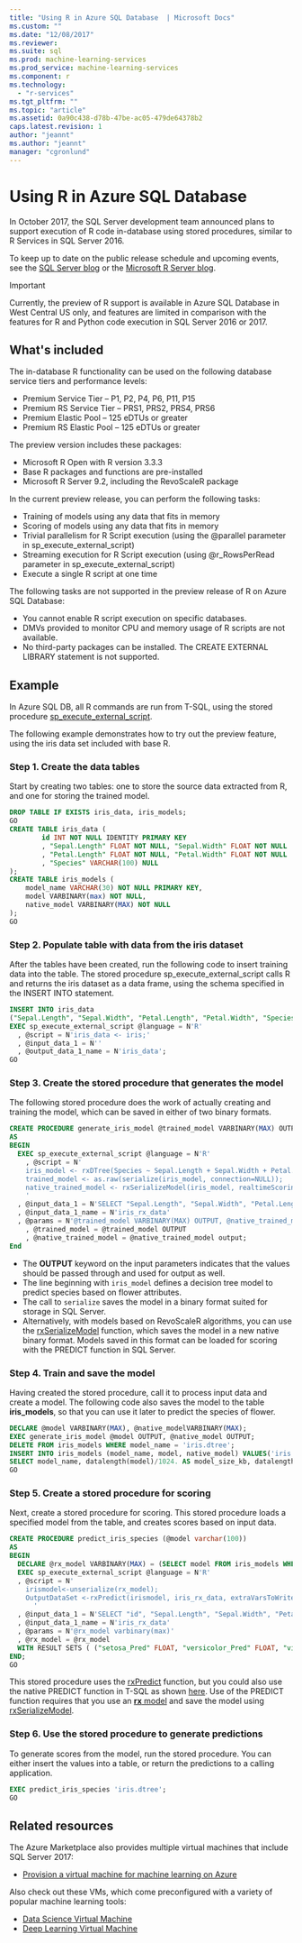 ```yaml
---
title: "Using R in Azure SQL Database  | Microsoft Docs"
ms.custom: ""
ms.date: "12/08/2017"
ms.reviewer: 
ms.suite: sql
ms.prod: machine-learning-services
ms.prod_service: machine-learning-services
ms.component: r
ms.technology: 
  - "r-services"
ms.tgt_pltfrm: ""
ms.topic: "article"
ms.assetid: 0a90c438-d78b-47be-ac05-479de64378b2
caps.latest.revision: 1
author: "jeannt"
ms.author: "jeannt"
manager: "cgronlund"
---
```

# Using R in Azure SQL Database

In October 2017, the SQL Server development team announced plans to support execution of R code in-database using stored procedures, similar to R Services in SQL Server 2016. 

To keep up to date on the public release schedule and upcoming events, see the [SQL Server blog](https://blogs.technet.microsoft.com/dataplatforminsider/) or the [Microsoft R Server blog](https://blogs.msdn.microsoft.com/rserver/).

> [!IMPORTANT]
> Currently, the preview of R support is available in Azure SQL Database in West Central US only, and features are limited in comparison with the features for R and Python code execution in SQL Server 2016 or 2017.

## What's included

The in-database R functionality can be used on the following database service tiers and performance levels:
 
- Premium Service Tier – P1, P2, P4, P6, P11, P15
- Premium RS Service Tier – PRS1, PRS2, PRS4, PRS6
- Premium Elastic Pool – 125 eDTUs or greater
- Premium RS Elastic Pool – 125 eDTUs or greater

The preview version includes these packages:

+	Microsoft R Open with R version 3.3.3
+	Base R packages and functions are pre-installed
+	Microsoft R Server 9.2, including the RevoScaleR package

In the current preview release, you can perform the following tasks:

+ Training of models using any data that fits in memory
+	Scoring of models using any data that fits in memory
+	Trivial parallelism for R Script execution (using the @parallel parameter in sp_execute_external_script)
+	Streaming execution for R Script execution (using @r_RowsPerRead parameter in sp_execute_external_script)
+	Execute a single R script at one time


The following tasks are not supported in the preview release of R on Azure SQL Database:

+ You cannot enable R script execution on specific databases.
+ DMVs provided to monitor CPU and memory usage of R scripts are not available.
+ No third-party packages can be installed. The CREATE EXTERNAL LIBRARY statement is not supported.

## Example

In Azure SQL DB, all R commands are run from T-SQL, using the stored procedure [sp_execute_external_script](https://docs.microsoft.com/sql/relational-databases/system-stored-procedures/sp-execute-external-script-transact-sql). 

The following example demonstrates how to try out the preview feature, using the iris data set included with base R.

### Step 1. Create the data tables

Start by creating two tables: one to store the source data extracted from R, and one for storing the trained model.

```sql
DROP TABLE IF EXISTS iris_data, iris_models;
GO
CREATE TABLE iris_data (
		id INT NOT NULL IDENTITY PRIMARY KEY
		, "Sepal.Length" FLOAT NOT NULL, "Sepal.Width" FLOAT NOT NULL
		, "Petal.Length" FLOAT NOT NULL, "Petal.Width" FLOAT NOT NULL
		, "Species" VARCHAR(100) NULL
);
CREATE TABLE iris_models (
	model_name VARCHAR(30) NOT NULL PRIMARY KEY,
	model VARBINARY(max) NOT NULL,
	native_model VARBINARY(MAX) NOT NULL
);
GO
```

### Step 2. Populate table with data from the iris dataset

After the tables have been created, run the following code to insert training data into the table. The stored procedure sp_execute_external_script calls R and returns the iris dataset as a data frame, using the schema specified in the INSERT INTO statement.

```sql
INSERT INTO iris_data
("Sepal.Length", "Sepal.Width", "Petal.Length", "Petal.Width", "Species")
EXEC sp_execute_external_script @language = N'R'
  , @script = N'iris_data <- iris;'
  , @input_data_1 = N''
  , @output_data_1_name = N'iris_data';
GO
```

### Step 3. Create the stored procedure that generates the model

The following stored procedure does the work of actually creating and training the model, which can be saved in either of two binary formats.

```sql
CREATE PROCEDURE generate_iris_model @trained_model VARBINARY(MAX) OUTPUT, @native_trained_model VARBINARY(MAX) OUTPUT
AS
BEGIN
  EXEC sp_execute_external_script @language = N'R'
	, @script = N'
    iris_model <- rxDTree(Species ~ Sepal.Length + Sepal.Width + Petal.Length + Petal.Width, data = iris_rx_data);
    trained_model <- as.raw(serialize(iris_model, connection=NULL));
    native_trained_model <- rxSerializeModel(iris_model, realtimeScoringOnly = TRUE)
    '
  , @input_data_1 = N'SELECT "Sepal.Length", "Sepal.Width", "Petal.Length", "Petal.Width", "Species" FROM iris_data'
  , @input_data_1_name = N'iris_rx_data'
  , @params = N'@trained_model VARBINARY(MAX) OUTPUT, @native_trained_model VARBINARY(MAX) OUTPUT'
	, @trained_model = @trained_model OUTPUT
	, @native_trained_model = @native_trained_model output;
End
```

+ The **OUTPUT** keyword on the input parameters indicates that the values should be passed through and used for output as well.
+ The line beginning with `iris_model` defines a decision tree model to predict species based on flower attributes.
+ The call to `serialize` saves the model in a binary format suited for storage in SQL Server. 
+ Alternatively, with models based on RevoScaleR algorithms, you can use the [rxSerializeModel](https://docs.microsoft.com/machine-learning-server/r-reference/revoscaler/rxserializemodel) function, which saves the model in a new native binary format. Models saved in this format can be loaded for scoring with the PREDICT function in SQL Server.

### Step 4. Train and save the model

Having created the stored procedure, call it to process input data and create a model. The following code also saves the model to the table **iris_models**, so that you can use it later to predict the species of flower.

```sql
DECLARE @model VARBINARY(MAX), @native_modelVARBINARY(MAX);
EXEC generate_iris_model @model OUTPUT, @native_model OUTPUT;
DELETE FROM iris_models WHERE model_name = 'iris.dtree';
INSERT INTO iris_models (model_name, model, native_model) VALUES('iris.dtree', @model, @native_model);
SELECT model_name, datalength(model)/1024. AS model_size_kb, datalength(native_model)/1024. AS native_model_size_kb FROM iris_models;
GO
```

### Step 5. Create a stored procedure for scoring

Next, create a stored procedure for scoring. This stored procedure loads a specified model from the table, and creates scores based on input data.

```sql
CREATE PROCEDURE predict_iris_species (@model varchar(100))
AS
BEGIN
  DECLARE @rx_model VARBINARY(MAX) = (SELECT model FROM iris_models WHERE model_name = @model);
  EXEC sp_execute_external_script @language = N'R'
  , @script = N'
    irismodel<-unserialize(rx_model);
    OutputDataSet <-rxPredict(irismodel, iris_rx_data, extraVarsToWrite = c("Species", "id"));
	  '
  , @input_data_1 = N'SELECT "id", "Sepal.Length", "Sepal.Width", "Petal.Length", "Petal.Width", "Species" FROM iris_data'
  , @input_data_1_name = N'iris_rx_data'
  , @params = N'@rx_model varbinary(max)'
  , @rx_model = @rx_model
  WITH RESULT SETS ( ("setosa_Pred" FLOAT, "versicolor_Pred" FLOAT, "virginica_Pred" FLOAT, "Species.Actual" VARCHAR(100), "id" INT));
END;
GO
```

This stored procedure uses the [rxPredict](https://docs.microsoft.com/machine-learning-server/r-reference/revoscaler/rxpredict) function, but you could also use the native PREDICT function in T-SQL as shown [here](https://blogs.msdn.microsoft.com/sqlserverstorageengine/2017/09/25/announcing-general-availability-of-native-scoring-using-predict-function-in-azure-sql-database/). Use of the PREDICT function requires that you use an [**rx** model](https://docs.microsoft.com/machine-learning-server/r/concept-what-is-revoscaler) and save the model using [rxSerializeModel](https://docs.microsoft.com/machine-learning-server/r-reference/revoscaler/rxserializemodel).

### Step 6. Use the stored procedure to generate predictions

To generate scores from the model, run the stored procedure. You can either insert the values into a table, or return the predictions to a calling application.

```sql
EXEC predict_iris_species 'iris.dtree';
GO
```

## Related resources

The Azure Marketplace also provides multiple virtual machines that include SQL Server 2017:

+ [Provision a virtual machine for machine learning on Azure](provision-the-r-server-only-sql-server-2016-enterprise-vm-on-azure.md)

Also check out these VMs, which come preconfigured with a variety of popular machine learning tools:

+ [Data Science Virtual Machine](https://docs.microsoft.com/azure/machine-learning/data-science-virtual-machine/overview)
+ [Deep Learning Virtual Machine](https://docs.microsoft.com/azure/machine-learning/data-science-virtual-machine/deep-learning-dsvm-overview)

